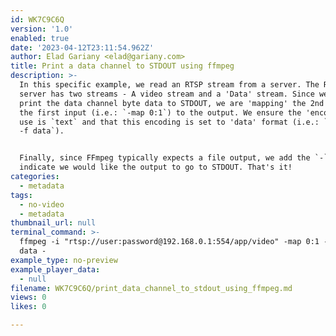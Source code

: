 ```yaml
---
id: WK7C9C6Q
version: '1.0'
enabled: true
date: '2023-04-12T23:11:54.962Z'
author: Elad Gariany <elad@gariany.com>
title: Print a data channel to STDOUT using ffmpeg
description: >-
  In this specific example, we read an RTSP stream from a server. The RTSP
  server has two streams - A video stream and a 'Data' stream. Since we aim to
  print the data channel byte data to STDOUT, we are 'mapping' the 2nd stream of
  the first input (i.e.: `-map 0:1`) to the output. We ensure the 'encoding' we
  use is `text` and that this encoding is set to 'data' format (i.e.: `-c text
  -f data`). 


  Finally, since FFmpeg typically expects a file output, we add the `-` to
  indicate we would like the output to go to STDOUT. That's it!
categories:
  - metadata
tags:
  - no-video
  - metadata
thumbnail_url: null
terminal_command: >-
  ffmpeg -i "rtsp://user:password@192.168.0.1:554/app/video" -map 0:1 -c text -f
  data -
example_type: no-preview
example_player_data:
  - null
filename: WK7C9C6Q/print_data_channel_to_stdout_using_ffmpeg.md
views: 0
likes: 0

---
```

